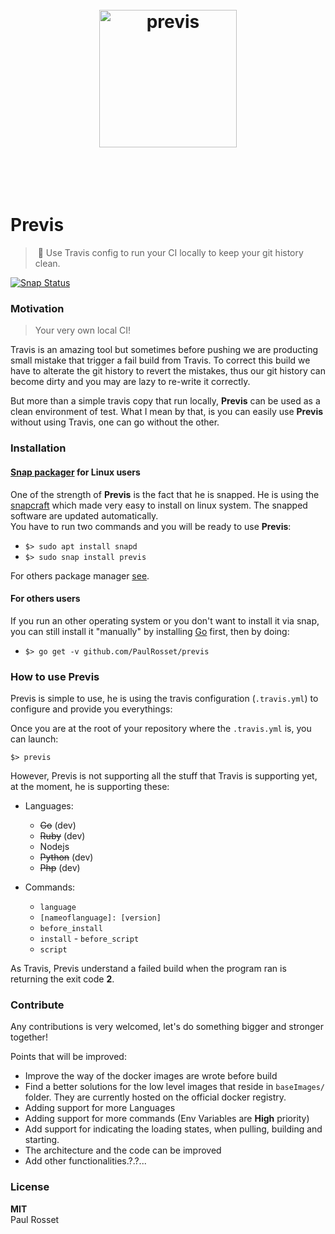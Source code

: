 <h1 align="center">
	<br>
	<img width="220" src="https://rawgit.com/PaulRosset/previs/master/media/logo.png" alt="previs">
	<br>
	<br>
	<br>
</h1>

# Previs

> 🎯 Use Travis config to run your CI locally to keep your git history clean.

[![Snap Status](https://build.snapcraft.io/badge/PaulRosset/previs.svg)](https://build.snapcraft.io/user/PaulRosset/previs)

### Motivation

> Your very own local CI!

Travis is an amazing tool but sometimes before pushing we are producting small mistake that trigger a fail build from Travis. To correct this build we have to alterate the git history to revert the mistakes, thus our git history can become dirty and you may are lazy to re-write it correctly.

But more than a simple travis copy that run locally, **Previs** can be used as a clean environment of test. What I mean by that, is you can easily use **Previs** without using Travis, one can go without the other. 

### Installation

#### [Snap packager](https://snapcraft.io/) for Linux users

One of the strength of **Previs** is the fact that he is snapped. He is using the [snapcraft](https://docs.snapcraft.io/) which made very easy to install on linux system. The snapped software are updated automatically.  
You have to run two commands and you will be ready to use **Previs**:

- `$> sudo apt install snapd`
- `$> sudo snap install previs`

For others package manager [see](https://docs.snapcraft.io/core/install).

#### For others users

If you run an other operating system or you don't want to install it via snap, you can still install it "manually" by installing [Go](https://golang.org/doc/install) first, then by doing:

- `$> go get -v github.com/PaulRosset/previs`

### How to use Previs

Previs is simple to use, he is using the travis configuration (`.travis.yml`) to configure and provide you everythings:

Once you are at the root of your repository where the `.travis.yml` is, you can launch:

`$> previs`

However, Previs is not supporting all the stuff that Travis is supporting yet, at the moment, he is supporting these:

- Languages:
    - ~~Go~~ (dev)
    - ~~Ruby~~ (dev)
    - Nodejs
    - ~~Python~~ (dev)
    - ~~Php~~ (dev)

- Commands:
    - `language`
    - `[nameoflanguage]: [version]`
    - `before_install`
    - `install`
    - `before_script`
    - `script`

As Travis, Previs understand a failed build when the program ran is returning the exit code **2**.

### Contribute

Any contributions is very welcomed, let's do something bigger and stronger together!

Points that will be improved:
- Improve the way of the docker images are wrote before build
- Find a better solutions for the low level images that reside in `baseImages/` folder. They are currently hosted on the official docker registry.
- Adding support for more Languages
- Adding support for more commands (Env Variables are **High** priority)
- Add support for indicating the loading states, when pulling, building and starting.
- The architecture and the code can be improved
- Add other functionalities.?.?...

### License 

**MIT**  
Paul Rosset